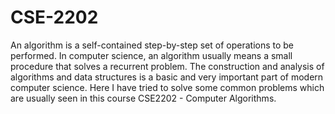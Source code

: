 # CSE-2202

An algorithm is a self-contained step-by-step set of operations to be performed.
In computer science, an algorithm usually means a small procedure that solves a recurrent problem.
The construction and analysis of algorithms and data structures is a basic and very important part of modern computer science.
Here I have tried to solve some common problems which are usually seen in this course CSE2202 - Computer Algorithms.
